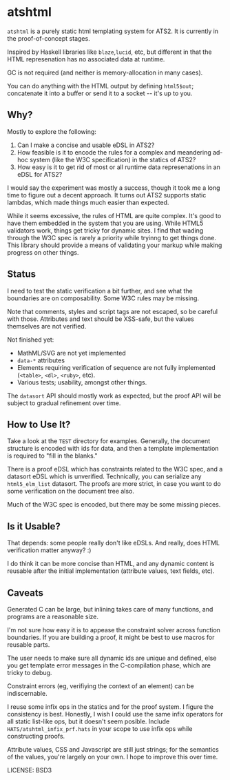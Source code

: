 # atshtml

`atshtml` is a purely static html templating system for ATS2.  It is currently in 
the proof-of-concept stages. 

Inspired by Haskell libraries like `blaze`,`lucid`, etc, but different in that 
the HTML represenation has no associated data at runtime.

GC is not required (and neither is memory-allocation in many cases). 

You can do anything with the HTML output by defining `html5$out`; concatenate
it into a buffer or send it to a socket -- it's up to you.

## Why?

Mostly to explore the following:

1. Can I make a concise and usable eDSL in ATS2?
2. How feasible is it to encode the rules for a complex and meandering ad-hoc 
   system (like the W3C specification) in the statics of ATS2?
3. How easy is it to get rid of most or all runtime data represenations in an eDSL
   for ATS2?

I would say the experiment was mostly a success, though it took me a long
time to figure out a decent approach.  It turns out ATS2 supports static
lambdas, which made things much easier than expected.

While it seems excessive, the rules of HTML are quite complex.  It's good to have
them embedded in the system that you are using.  While HTML5 validators work, things get
tricky for dynamic sites.  I find that wading through the W3C spec is rarely a priority
while tryinng to get things done. This library should provide a means of validating your
markup while making progress on other things.

## Status

I need to test the static verification a bit further, and see what the boundaries
are on composability.  Some W3C rules may be missing.

Note that comments, styles and script tags are not escaped, so be careful with 
those. Attributes and text should be XSS-safe, but the values themselves are
not verified.

Not finished yet:
- MathML/SVG are not yet implemented
- `data-*` attributes
- Elements requiring verification of sequence are not fully implemented (`<table>`, `<dl>`, 
  `<ruby>`, etc). 
- Various tests; usability, amongst other things.

The `datasort` API should mostly work as expected, but the proof API will be subject
to gradual refinement over time.

## How to Use It?

Take a look at the `TEST` directory for examples.  Generally, the document
structure is encoded with ids for data, and then a template implementation
is required to "fill in the blanks."

There is a proof eDSL which has constraints related to the W3C spec, and
a datasort eDSL which is unverified.  Technically, you can serialize any
`html5_elm_list` datasort.  The proofs are more strict, in case you want
to do some verification on the document tree also.

Much of the W3C spec is encoded, but there may be some missing pieces. 

## Is it Usable?
 
That depends: some people really don't like eDSLs.  And really, does HTML verification matter anyway?  :) 

I do think it can be more concise than HTML, and any dynamic content is reusable after the 
initial implementation (attribute values, text fields, etc). 

## Caveats

Generated C can be large, but inlining takes care of many functions, and programs are
a reasonable size.

I'm not sure how easy it is to appease the constraint solver across function boundaries.
If you are building a proof, it might be best to use macros for reusable parts.

The user needs to make sure all dynamic ids are unique and defined, else you get
template error messages in the C-compilation phase, which are tricky to debug.

Constraint errors (eg, verifiying the context of an element) can be indiscernable. 

I reuse some infix ops in the statics and for the proof system.  I figure the consistency
is best.  Honestly, I wish I could use the same infix operators for all static list-like ops, but
it doesn't seem posible.  Include `HATS/atshtml_infix_prf.hats` in your scope to use infix ops while
constructing proofs.

Attribute values, CSS and Javascript are still just strings; for the semantics of the values, you're
largely on your own.  I hope to improve this over time. 


LICENSE: BSD3

